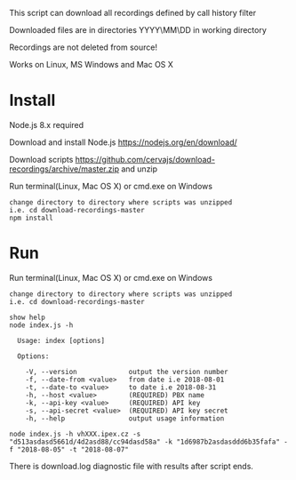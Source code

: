 This script can download all recordings defined by call history filter

Downloaded files are in directories YYYY\MM\DD in working directory

Recordings are not deleted from source!

Works on Linux, MS Windows and Mac OS X


# Install
Node.js 8.x required

Download and install Node.js https://nodejs.org/en/download/ 

Download scripts https://github.com/cervajs/download-recordings/archive/master.zip and unzip

Run terminal(Linux, Mac OS X) or cmd.exe on Windows

```shell
change directory to directory where scripts was unzipped
i.e. cd download-recordings-master
npm install
```


# Run
Run terminal(Linux, Mac OS X) or cmd.exe on Windows

```shell
change directory to directory where scripts was unzipped
i.e. cd download-recordings-master

show help
node index.js -h

  Usage: index [options]

  Options:

    -V, --version             output the version number
    -f, --date-from <value>   from date i.e 2018-08-01
    -t, --date-to <value>     to date i.e 2018-08-31
    -h, --host <value>        (REQUIRED) PBX name
    -k, --api-key <value>     (REQUIRED) API key
    -s, --api-secret <value>  (REQUIRED) API key secret
    -h, --help                output usage information

node index.js -h vhXXX.ipex.cz -s "d513asdasd5661d/4d2asd88/cc94dasd58a" -k "1d6987b2asdasddd6b35fafa" -f "2018-08-05" -t "2018-08-07"
```

There is download.log diagnostic file with results after script ends.
